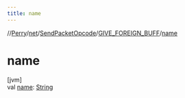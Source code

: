 ```yaml
---
title: name
---
```

//[Perry](../../../../index.html)/[net](../../index.html)/[SendPacketOpcode](../index.html)/[GIVE_FOREIGN_BUFF](index.html)/[name](name.html)



# name



[jvm]\
val [name](name.html): [String](https://kotlinlang.org/api/latest/jvm/stdlib/kotlin/-string/index.html)




